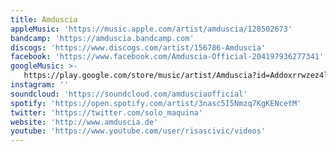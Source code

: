 ```yaml
---
title: Amduscia
appleMusic: 'https://music.apple.com/artist/amduscia/128502673'
bandcamp: 'https://amduscia.bandcamp.com'
discogs: 'https://www.discogs.com/artist/156786-Amduscia'
facebook: 'https://www.facebook.com/Amduscia-Official-204197936277341'
googleMusic: >-
   https://play.google.com/store/music/artist/Amduscia?id=Addoxrrwzez4liirsc7ytckb5l4
instagram: ''
soundcloud: 'https://soundcloud.com/amdusciaofficial'
spotify: 'https://open.spotify.com/artist/3nasc5I5Nmzq7KgKENcetM'
twitter: 'https://twitter.com/solo_maquina'
website: 'http://www.amduscia.de'
youtube: 'https://www.youtube.com/user/risascivic/videos'
---
```

